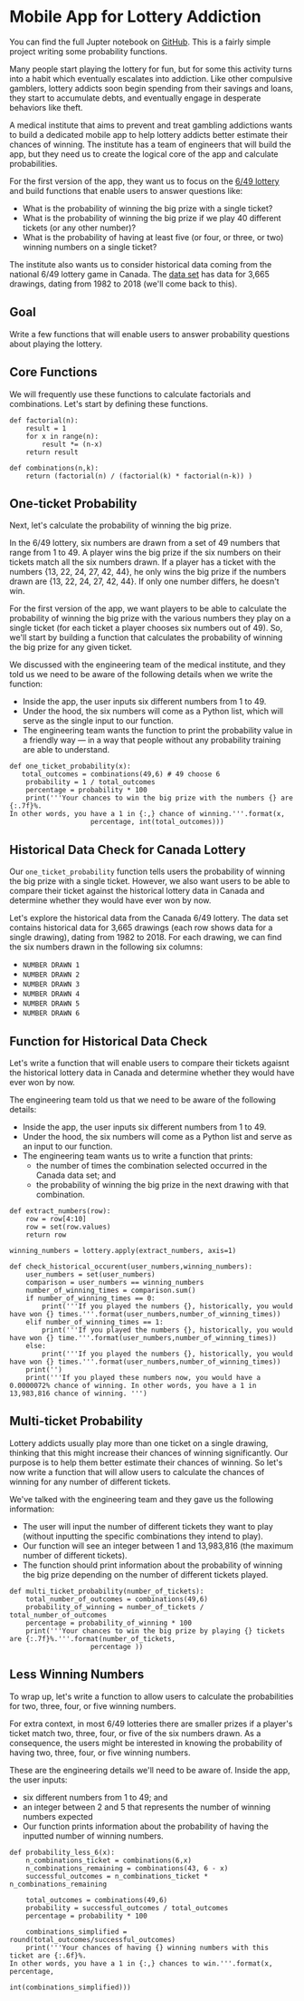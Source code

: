 # Mobile App for Lottery Addiction

You can find the full Jupter notebook on [GitHub](https://github.com/joshfuchs/DataScience_projects/blob/master/mobile-app-lottery-addiction.ipynb). This is a fairly simple project writing some probability functions. 


Many people start playing the lottery for fun, but for some this activity turns into a habit which eventually escalates into addiction. Like other compulsive gamblers, lottery addicts soon begin spending from their savings and loans, they start to accumulate debts, and eventually engage in desperate behaviors like theft.

A medical institute that aims to prevent and treat gambling addictions wants to build a dedicated mobile app to help lottery addicts better estimate their chances of winning. The institute has a team of engineers that will build the app, but they need us to create the logical core of the app and calculate probabilities.

For the first version of the app, they want us to focus on the [6/49 lottery](https://en.wikipedia.org/wiki/Lotto_6/49) and build functions that enable users to answer questions like:

- What is the probability of winning the big prize with a single ticket?
- What is the probability of winning the big prize if we play 40 different tickets (or any other number)?
- What is the probability of having at least five (or four, or three, or two) winning numbers on a single ticket?

The institute also wants us to consider historical data coming from the national 6/49 lottery game in Canada. The [data set](https://www.kaggle.com/datasets/datascienceai/lottery-dataset) has data for 3,665 drawings, dating from 1982 to 2018 (we'll come back to this).

## Goal
Write a few functions that will enable users to answer probability questions about playing the lottery. 

## Core Functions

We will frequently use these functions to calculate factorials and combinations. Let's start by defining these functions.

```
def factorial(n):
    result = 1
    for x in range(n):
        result *= (n-x)
    return result
```

```
def combinations(n,k):
    return (factorial(n) / (factorial(k) * factorial(n-k)) )
```

## One-ticket Probability

Next, let's calculate the probability of winning the big prize. 

In the 6/49 lottery, six numbers are drawn from a set of 49 numbers that range from 1 to 49. A player wins the big prize if the six numbers on their tickets match all the six numbers drawn. If a player has a ticket with the numbers {13, 22, 24, 27, 42, 44}, he only wins the big prize if the numbers drawn are {13, 22, 24, 27, 42, 44}. If only one number differs, he doesn't win.

For the first version of the app, we want players to be able to calculate the probability of winning the big prize with the various numbers they play on a single ticket (for each ticket a player chooses six numbers out of 49). So, we'll start by building a function that calculates the probability of winning the big prize for any given ticket.

We discussed with the engineering team of the medical institute, and they told us we need to be aware of the following details when we write the function:

- Inside the app, the user inputs six different numbers from 1 to 49.
- Under the hood, the six numbers will come as a Python list, which will serve as the single input to our function.
- The engineering team wants the function to print the probability value in a friendly way — in a way that people without any probability training are able to understand.

```
def one_ticket_probability(x):
   total_outcomes = combinations(49,6) # 49 choose 6
    probability = 1 / total_outcomes
    percentage = probability * 100
    print('''Your chances to win the big prize with the numbers {} are {:.7f}%.
In other words, you have a 1 in {:,} chance of winning.'''.format(x,
                    percentage, int(total_outcomes)))    
```    

## Historical Data Check for Canada Lottery
Our ```one_ticket_probability``` function tells users  the probability of winning the big prize with a single ticket. However, we also want users to be able to compare their ticket against the historical lottery data in Canada and determine whether they would have ever won by now. 

Let's explore the historical data from the Canada 6/49 lottery. The data set contains historical data for 3,665 drawings (each row shows data for a single drawing), dating from 1982 to 2018. For each drawing, we can find the six numbers drawn in the following six columns:

- ```NUMBER DRAWN 1```
- ```NUMBER DRAWN 2```
- ```NUMBER DRAWN 3```
- ```NUMBER DRAWN 4```
- ```NUMBER DRAWN 5```
- ```NUMBER DRAWN 6```
 
## Function for Historical Data Check
Let's write a function that will enable users to compare their tickets agaisnt the historical lottery data in Canada and determine whether they would have ever won by now.

The engineering team told us that we need to be aware of the following details:

- Inside the app, the user inputs six different numbers from 1 to 49.
- Under the hood, the six numbers will come as a Python list and serve as an input to our function.
- The engineering team wants us to write a function that prints:
    - the number of times the combination selected occurred in the Canada data set; and
    - the probability of winning the big prize in the next drawing with that combination.

```
def extract_numbers(row):
    row = row[4:10]
    row = set(row.values)
    return row
```    
```
winning_numbers = lottery.apply(extract_numbers, axis=1)
```    

```
def check_historical_occurent(user_numbers,winning_numbers):
    user_numbers = set(user_numbers)
    comparison = user_numbers == winning_numbers
    number_of_winning_times = comparison.sum()
    if number_of_winning_times == 0:
        print('''If you played the numbers {}, historically, you would have won {} times.'''.format(user_numbers,number_of_winning_times))
    elif number_of_winning_times == 1:
        print('''If you played the numbers {}, historically, you would have won {} time.'''.format(user_numbers,number_of_winning_times))
    else:
        print('''If you played the numbers {}, historically, you would have won {} times.'''.format(user_numbers,number_of_winning_times))
    print('')
    print('''If you played these numbers now, you would have a 0.0000072% chance of winning. In other words, you have a 1 in 13,983,816 chance of winning. ''')
```

## Multi-ticket Probability
Lottery addicts usually play more than one ticket on a single drawing, thinking that this might increase their chances of winning significantly. Our purpose is to help them better estimate their chances of winning. So let's now write a function that will allow users to calculate the chances of winning for any number of different tickets. 

We've talked with the engineering team and they gave us the following information:

- The user will input the number of different tickets they want to play (without inputting the specific combinations they intend to play).
- Our function will see an integer between 1 and 13,983,816 (the maximum number of different tickets).
- The function should print information about the probability of winning the big prize depending on the number of different tickets played.

```
def multi_ticket_probability(number_of_tickets):
    total_number_of_outcomes = combinations(49,6)
    probability_of_winning = number_of_tickets / total_number_of_outcomes
    percentage = probability_of_winning * 100 
    print('''Your chances to win the big prize by playing {} tickets are {:.7f}%.'''.format(number_of_tickets,
                    percentage ))
```

## Less Winning Numbers
To wrap up, let's write a function to allow users to calculate the probabilities for two, three, four, or five winning numbers. 

For extra context, in most 6/49 lotteries there are smaller prizes if a player's ticket match two, three, four, or five of the six numbers drawn. As a consequence, the users might be interested in knowing the probability of having two, three, four, or five winning numbers.

These are the engineering details we'll need to be aware of. Inside the app, the user inputs:

- six different numbers from 1 to 49; and
- an integer between 2 and 5 that represents the number of winning numbers expected
- Our function prints information about the probability of having the inputted number of winning numbers.

```
def probability_less_6(x):
    n_combinations_ticket = combinations(6,x)
    n_combinations_remaining = combinations(43, 6 - x)
    successful_outcomes = n_combinations_ticket * n_combinations_remaining
    
    total_outcomes = combinations(49,6)
    probability = successful_outcomes / total_outcomes
    percentage = probability * 100
    
    combinations_simplified = round(total_outcomes/successful_outcomes)    
    print('''Your chances of having {} winning numbers with this ticket are {:.6f}%.
In other words, you have a 1 in {:,} chances to win.'''.format(x, percentage,
                                                               int(combinations_simplified)))
```    

